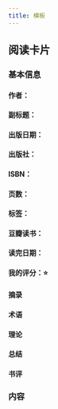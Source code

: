 ```yaml
---
title: 模板
---
```


## 阅读卡片
### 基本信息
#### 作者：
#### 副标题：
#### 出版日期：
#### 出版社：
#### ISBN：
#### 页数：
#### 标签：
#### 豆瓣读书：
#### 读完日期：
#### 我的评分：⭐️
#### 摘录
#### 术语
#### 理论
#### 总结
#### 书评
### 内容